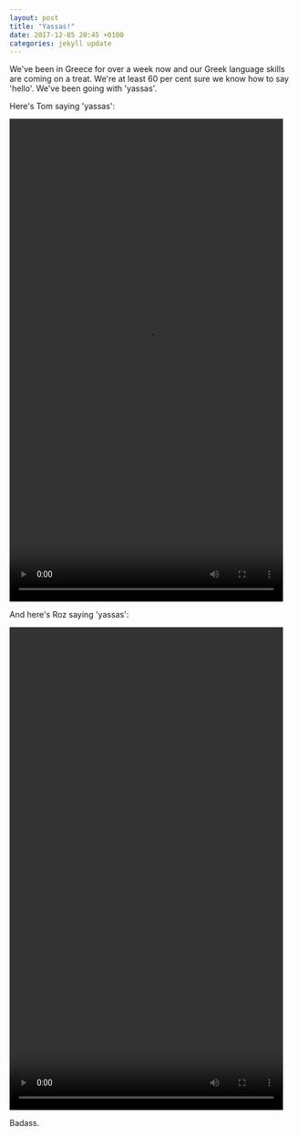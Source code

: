 ```yaml
---
layout: post
title: "Yassas!"
date: 2017-12-05 20:45 +0100
categories: jekyll update
---
```


We've been in Greece for over a week now and our Greek language skills are coming on a treat. We're at least 60 per cent sure we know how to say 'hello'. We've been going with 'yassas'.

Here's Tom saying 'yassas':

<video src="https://github.com/tombye/trexit/raw/gh-pages/assets/images/tom-saying-yassas.mp4" controls height="848" width="480" preload="metadata"><a href="https://github.com/tombye/trexit/raw/gh-pages/assets/images/tom-saying-yassas.mp4">Download this video of Tom saying Yassas.</a></video>

And here's Roz saying 'yassas':

<video src="https://github.com/tombye/trexit/raw/gh-pages/assets/images/roz-saying-yassas.mp4" controls height="848" width="480" preload="metadata"><a href="https://github.com/tombye/trexit/raw/gh-pages/assets/images/roz-saying-yassas.mp4">Download this video of Roz saying Yassas.</a></video>

Badass.
